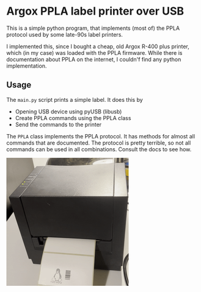 # Argox PPLA label printer over USB

This is a simple python program, that implements (most of) the PPLA protocol used by some late-90s label printers.

I implemented this, since I bought a cheap, old Argox R-400 plus printer, which (in my case) was loaded with the
PPLA firmware. While there is documentation about PPLA on the internet, I couldn'f find any python implementation.


## Usage

The `main.py` script prints a simple label. It does this by

- Opening USB device using pyUSB (libusb)
- Create PPLA commands using the PPLA class
- Send the commands to the printer

The `PPLA` class implements the PPLA protocol. It has methods for almost all commands that are documented.
The protocol is pretty terrible, so not all commands can be used in all combinations. Consult the docs to see how.


![printer-gif](ppla.gif)